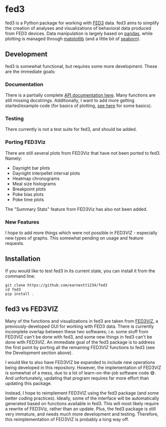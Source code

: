 # fed3

fed3 is a Python package for working with [FED3](https://github.com/KravitzLabDevices/FED3) data.  fed3 aims to simplify the creation of analyses and visualizations of behavioral data produced from FED3 devices.  Data manipulation is largely based on [pandas](https://pandas.pydata.org/), while plotting is managed through [matplotlib](https://matplotlib.org/stable/index.html) (and a little bit of [seaborn](https://seaborn.pydata.org/)).

## Development

fed3 is somewhat functional, but requires some more development.  These are the immediate goals:

### Documentation

There is a partially complete [API documentation here](https://earnestt1234.github.io/fed3/fed3/index.html).  Many functions are still missing docstrings.  Additionally, I want to add more getting started/example code (for basics of plotting, [see here](https://earnestt1234.github.io/fed3/fed3/plot/index.html) for some basics).

### Testing

There currently is not a test suite for fed3, and should be added.

### Porting FED3Viz

There are still several plots from FED3Viz that have not been ported to fed3.  Namely:

- Daynight bar plots
- Daynight interpellet interval plots
- Heatmap chronograms
- Meal size histograms
- Breakpoint plots
- Poke bias plots
- Poke time plots

The "Summary Stats" feature from FED3Viz has also not been added.

### New Features

I hope to add more things which were not possible in FED3VIZ - especially new types of graphs.  This somewhat pending on usage and feature requests.

## Installation

If you would like to test fed3 in its current state, you can install it from the command line:
```
git clone https://github.com/earnestt1234/fed3
cd fed3
pip install .
```

## fed3 vs FED3VIZ

Many of the functions and visualizations in fed3 are taken from [FED3VIZ](https://github.com/earnestt1234/FED3_Viz), a previously-developed GUI for working with FED3 data.  There is currently incomplete overlap between these two softwares; i.e. some stuff from FED3VIZ can't be done with fed3, and some new things in fed3 can't be done with FED3VIZ.  An immediate goal of the fed3 package is to address the first point by porting all the remaining FED3VIZ functions to fed3 (see the Development section above).

I would like to also have FED3VIZ be expanded to include new operations being developed in this repository.  However, the implementation of FED3VIZ is somewhat of a mess, due to a lot of learn-on-the-job software code :sweat_smile:.  And unfortunately, updating that program requires far more effort than updating this package.

Instead, I hope to reimplement FED3VIZ using the fed3 package (and some better coding practices).  Ideally, some of the interface will be automatically generated based on functions available in fed3.  This will most likely require a rewrite of FED3Viz, rather than an update.  Plus, the fed3 package is still very immature, and needs much more development and testing.  Therefore, this reimplementation of FED3VIZ is probably a long way off.
